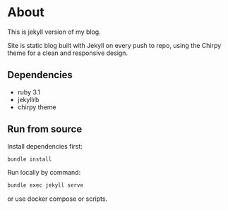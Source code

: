 # About

This is jekyll version of my blog. 

Site is static blog built with Jekyll on every push to repo, using the Chirpy theme for a clean and responsive design.

## Dependencies

* ruby 3.1
* jekyllrb
* chirpy theme

## Run from source

Install dependencies first:
```sh
bundle install
```

Run locally by command:
```sh
bundle exec jekyll serve
```
or use docker compose or scripts.
